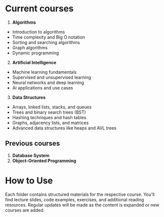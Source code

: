 # Current courses

1. **Algorithms**
- Introduction to algorithms
- Time complexity and Big O notation
- Sorting and searching algorithms
- Graph algorithms
- Dynamic programming

2. **Artificial Intelligence**
- Machine learning fundamentals
- Supervised and unsupervised learning
- Neural networks and deep learning
- AI applications and use cases

3. **Data Structures**
- Arrays, linked lists, stacks, and queues
- Trees and binary search trees (BST)
- Hashing techniques and hash tables
- Graphs, adjacency lists, and matrices
- Advanced data structures like heaps and AVL trees

## Previous courses
1. **Database System**
2. **Object-Oriented Programming**

# How to Use
Each folder contains structured materials for the respective course.
You'll find lecture slides, code examples, exercises, and additional reading resources.
Regular updates will be made as the content is expanded or new courses are added.
